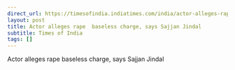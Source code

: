 ```yaml
---
direct_url: https://timesofindia.indiatimes.com/india/actor-alleges-rape-baseless-charge-says-sajjan-jindal/articleshow/106070279.cms
layout: post
title: Actor alleges rape  baseless charge, says Sajjan Jindal
subtitle: Times of India
tags: []
---
```


Actor alleges rape  baseless charge, says Sajjan Jindal
